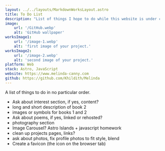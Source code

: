 ```yaml
---
layout: ../../layouts/MarkdownWorksLayout.astro
title: To Do List
description: "List of things I hope to do while this website is under construction."
image:
    url: '/GitHub.webp'
    alt: 'GitHub wallpaper'
worksImage1:
    url: '/image-1.webp'
    alt: 'first image of your project.'
worksImage2:
    url: '/image-2.webp'
    alt: 'second image of your project.'
platform: Web
stack: Astro, JavaScript
website: https://www.melinda-canny.com
github: https://github.com/Khildith/Melinda
---
```

A list of things to do in no particular order.
- Ask about interest section, if yes, content?
- long and short description of book 2
- images or symbols for books 1 and 2
- Ask about poems, if yes, linked or rehosted?
- photography section
- Image Carousel? Astro Islands + javascript homework
- clean up projects pages, links?
- ask about photos, fix profile photos to fit style, blend
- Create a favicon (the icon on the browser tab)

